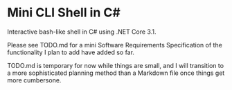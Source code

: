 # Mini CLI Shell in C#

Interactive bash-like shell in C# using .NET Core 3.1.

Please see TODO.md for a mini Software Requirements Specification of the functionality I plan to add have added so far.

TODO.md is temporary for now while things are small, and I will transition to a more sophisticated planning method than a Markdown file once things get more cumbersone.

